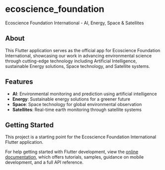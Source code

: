 # ecoscience_foundation

Ecoscience Foundation International - AI, Energy, Space & Satellites

## About

This Flutter application serves as the official app for Ecoscience Foundation International, showcasing our work in advancing environmental science through cutting-edge technology including Artificial Intelligence, sustainable Energy solutions, Space technology, and Satellite systems.

## Features

- **AI**: Environmental monitoring and prediction using artificial intelligence
- **Energy**: Sustainable energy solutions for a greener future
- **Space**: Space technology for global environmental observation
- **Satellites**: Real-time earth monitoring through satellite systems

## Getting Started

This project is a starting point for the Ecoscience Foundation International Flutter application.

For help getting started with Flutter development, view the [online documentation](https://docs.flutter.dev/), which offers tutorials, samples, guidance on mobile development, and a full API reference.
